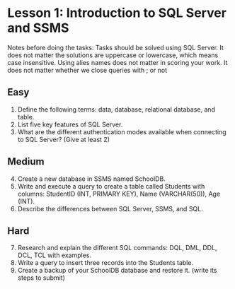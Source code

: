# Lesson 1: Introduction to SQL Server and SSMS

Notes before doing the tasks: Tasks should be solved using SQL Server. It does not matter the solutions are uppercase or lowercase, which means case insensitive. Using alies names does not matter in scoring your work. It does not matter whether we close queries with ; or not

## Easy
1. Define the following terms: data, database, relational database, and table.
2. List five key features of SQL Server.
3. What are the different authentication modes available when connecting to SQL Server? (Give at least 2)

## Medium
4. Create a new database in SSMS named SchoolDB.
5. Write and execute a query to create a table called Students with columns: StudentID (INT, PRIMARY KEY), Name (VARCHAR(50)), Age (INT).
6. Describe the differences between SQL Server, SSMS, and SQL.

## Hard
7. Research and explain the different SQL commands: DQL, DML, DDL, DCL, TCL with examples.
8. Write a query to insert three records into the Students table.
9. Create a backup of your SchoolDB database and restore it. (write its steps to submit)
